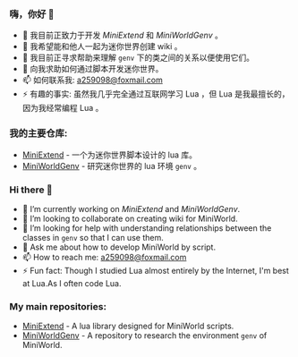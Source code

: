 ### 嗨，你好 👋

- 🔭 我目前正致力于开发 *MiniExtend* 和 *MiniWorldGenv* 。
- 👯 我希望能和他人一起为迷你世界创建 wiki 。
- 🤔 我目前正寻求帮助来理解 `genv` 下的类之间的关系以便使用它们。
- 💬 向我求助如何通过脚本开发迷你世界。
- 📫 如何联系我: a259098@foxmail.com
- ⚡ 有趣的事实: 虽然我几乎完全通过互联网学习 Lua ，但 Lua 是我最擅长的，因为我经常编程 Lua 。

### 我的主要仓库:  
- [MiniExtend](https://github.com/0-0000/MiniExtend) - 一个为迷你世界脚本设计的 lua 库。
- [MiniWorldGenv](https://github.com/0-0000/MiniWorldGenv) - 研究迷你世界的 lua 环境 `genv` 。

### Hi there 👋

- 🔭 I’m currently working on *MiniExtend* and *MiniWorldGenv*.
- 👯 I’m looking to collaborate on creating wiki for MiniWorld.
- 🤔 I’m looking for help with understanding relationships between the classes in `genv` so that I can use them.
- 💬 Ask me about how to develop MiniWorld by script.
- 📫 How to reach me: a259098@foxmail.com
- ⚡ Fun fact: Though I studied Lua almost entirely by the Internet, I'm best at Lua.As I often code Lua.

### My main repositories:  
- [MiniExtend](https://github.com/0-0000/MiniExtend) - A lua library designed for MiniWorld scripts.
- [MiniWorldGenv](https://github.com/0-0000/MiniWorldGenv) - A repository to research the environment `genv` of MiniWorld.
